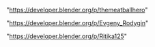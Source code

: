 "https://developer.blender.org/p/themeatballhero"

"https://developer.blender.org/p/Evgeny_Rodygin"

"https://developer.blender.org/p/Ritika125"

 
